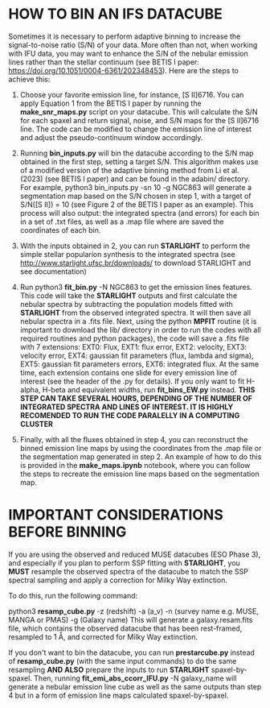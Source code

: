 # HOW TO BIN AN IFS DATACUBE


Sometimes it is necessary to perform adaptive binning to increase the signal-to-noise ratio (S/N) of your data. 
More often than not, when working with IFU data, you may want to enhance the S/N of the nebular emission lines rather than the stellar continuum 
(see BETIS I paper: https://doi.org/10.1051/0004-6361/202348453). Here are the steps to achieve this:

1. Choose your favorite emission line, for instance, [S II]6716. You can apply Equation 1 from the BETIS I paper by running the **make_snr_maps.py** script on your datacube. This will calculate the S/N for each spaxel and return signal, noise, and S/N maps for the [S II]6716 line. The code can be modified to change the emission line of interest and adjust the pseudo-continuum window accordingly.

2. Running **bin_inputs.py** will bin the datacube according to the S/N map obtained in the first step, setting a target S/N. This algorithm makes use of a modified version of the adaptive binning method from Li et al. (2023) (see BETIS I paper) and can be found in the adabin/ directory. For example, python3 bin_inputs.py -sn 10 -g NGC863 will generate a segmentation map based on the S/N chosen in step 1, with a target of S/N([S II]) = 10 (see Figure 2 of the BETIS I paper as an example). This process will also output: the integrated spectra (and errors) for each bin in a set of .txt files, as well as a .map file where are saved the coordinates of each bin.

3. With the inputs obtained in 2, you can run **STARLIGHT** to perform the simple stellar popularion synthesis to the integrated spectra (see http://www.starlight.ufsc.br/downloads/ to download STARLIGHT and see documentation)

4. Run python3 **fit_bin.py** -N NGC863 to get the emission lines features. This code will take the **STARLIGHT** outputs and first calculate the nebular spectra by subtracting the population models fitted with **STARLIGHT** from the observed integrated spectra. It will then save all nebular spectra in a .fits file. Next, using the python **MPFIT** routine (it is important to download the lib/ directory in order to run the codes with all required routines and python packages), the code will save a .fits file with 7 extensions: EXT0: Flux, EXT1: flux error, EXT2: velocity, EXT3: velocity error, EXT4: gaussian fit parameters (flux, lambda and sigma), EXT5: gaussian fit parameters errors, EXT6: integrated flux. At the same time, each extension contains one slide for every emission line of interest (see the header of the .py for details). If you only want to fit H-alpha, H-beta and equivalent  widths, run **fit_bins_EW.py** instead. **THIS STEP CAN TAKE SEVERAL HOURS, DEPENDING OF THE NUMBER OF INTEGRATED SPECTRA AND LINES OF INTEREST. IT IS HIGHLY RECOMENDED TO RUN THE CODE PARALELLY IN A COMPUTING CLUSTER**


5. Finally, with all the fluxes obtained in step 4, you can reconstruct the binned emission line maps by using the coordinates from the .map file or the segmentation map generated in step 2. An example of how to do this is provided in the **make_maps.ipynb** notebook, where you can follow the steps to recreate the emission line maps based on the segmentation map.

# IMPORTANT CONSIDERATIONS BEFORE BINNING

If you are using the observed and reduced MUSE datacubes (ESO Phase 3), and especially if you plan to perform SSP fitting with **STARLIGHT**, you **MUST** resample the observed spectra of the datacube to match the SSP spectral sampling and apply a correction for Milky Way extinction.

To do this, run the following command:

python3 **resamp_cube.py** -z (redshift) -a (a_v) -n (survey name e.g. MUSE, MANGA or PMAS) -g (Galaxy name)
This will generate a galaxy.resam.fits file, which contains the observed datacube that has been rest-framed, resampled to 1 Å, and corrected for Milky Way extinction.

If you don't want to bin the datacube, you can run **prestarcube.py** instead of **resamp_cube.py** (with the same input commands) to do the same resampling **AND ALSO** prepare the inputs to run **STARLIGHT** spaxel-by-spaxel. Then, running **fit_emi_abs_ccorr_IFU.py** -N galaxy_name will generate a nebular emission line cube as well as the same outputs than step 4 but in a form of emission line maps calculated spaxel-by-spaxel.
